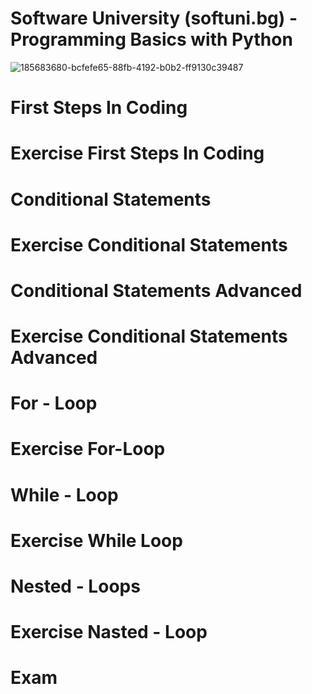 # Software University (softuni.bg) - Programming Basics with Python
![185683680-bcfefe65-88fb-4192-b0b2-ff9130c39487](https://github.com/svetlanasieber/Python-Basics/assets/135451084/f8472126-9884-4534-982f-a52f4e819735)

# First Steps In Coding
# Exercise First Steps In Coding

# Conditional Statements 
# Exercise Conditional Statements

# Conditional Statements Advanced
# Exercise Conditional Statements Advanced

# For - Loop
# Exercise For-Loop

# While - Loop
# Exercise While Loop

# Nested - Loops
# Exercise Nasted - Loop

# Exam


